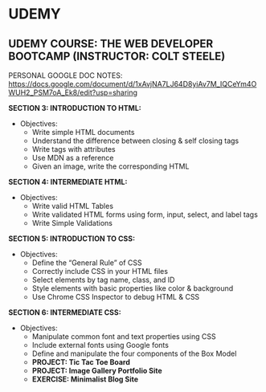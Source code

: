 # UDEMY

UDEMY COURSE: THE WEB DEVELOPER BOOTCAMP (INSTRUCTOR: COLT STEELE)
------------------------------------------------------------------

PERSONAL GOOGLE DOC NOTES:
 https://docs.google.com/document/d/1xAvjNA7LJ64D8yiAv7M_IQCeYm4OWUH2_PSM7oA_Ek8/edit?usp=sharing

**SECTION 3: INTRODUCTION TO HTML:** 
- Objectives: <br >
    - Write simple HTML documents <br >
    - Understand the difference between closing & self closing tags <br >
    - Write tags with attributes <br >
    - Use MDN as a reference <br >
    - Given an image, write the corresponding HTML <br >
    
 **SECTION 4: INTERMEDIATE HTML:** 
 - Objectives: <br >
     - Write valid HTML Tables <br >
     - Write validated HTML forms using form, input, select, and label tags <br >
     - Write Simple Validations <br >
    
 **SECTION 5: INTRODUCTION TO CSS:** 
 - Objectives: <br >
    - Define the “General Rule” of CSS <br >
    - Correctly include CSS in your HTML files <br >
    - Select elements by tag name, class, and ID <br >
    - Style elements with basic properties like color & background <br >
    - Use Chrome CSS Inspector to debug HTML & CSS <br >
    
 **SECTION 6: INTERMEDIATE CSS:** 
 - Objectives: <br >
    - Manipulate common font and text properties using CSS <br >
    - Include external fonts using Google fonts <br >
    - Define and manipulate the four components of the Box Model <br >
    - **PROJECT: Tic Tac Toe Board** <br>
    - **PROJECT: Image Gallery Portfolio Site** <br >
    - **EXERCISE: Minimalist Blog Site** <br >
